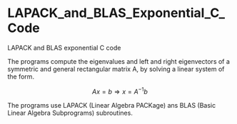 # LAPACK_and_BLAS_Exponential_C_Code
LAPACK and BLAS exponential C code

The programs compute the eigenvalues and left and right eigenvectors of a  symmetric and general rectangular matrix A, by solving a linear system of the form.

$$
 Ax=b \Rightarrow  x=A^{-1}b 
$$

The programs use LAPACK (Linear Algebra PACKage) ans BLAS (Basic Linear Algebra Subprograms) subroutines.
